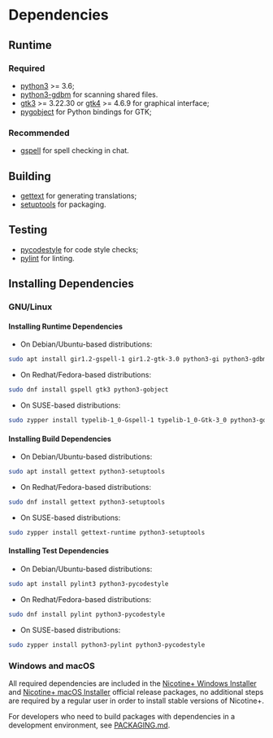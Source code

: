 # Dependencies

## Runtime

### Required

- [python3](https://www.python.org/) >= 3.6;
- [python3-gdbm](https://docs.python.org/3/library/dbm.html#module-dbm.gnu) for scanning shared files.
- [gtk3](https://gtk.org/) >= 3.22.30 or [gtk4](https://gtk.org/) >= 4.6.9 for graphical interface;
- [pygobject](https://pygobject.readthedocs.io/) for Python bindings for GTK;

### Recommended

- [gspell](https://gitlab.gnome.org/GNOME/gspell) for spell checking in chat.

## Building

- [gettext](https://www.gnu.org/software/gettext/) for generating translations;
- [setuptools](https://setuptools.pypa.io/) for packaging.

## Testing

- [pycodestyle](https://pycodestyle.pycqa.org/) for code style checks;
- [pylint](https://pylint.pycqa.org/) for linting.


## Installing Dependencies

### GNU/Linux

#### Installing Runtime Dependencies

- On Debian/Ubuntu-based distributions:

```sh
sudo apt install gir1.2-gspell-1 gir1.2-gtk-3.0 python3-gi python3-gdbm
```

- On Redhat/Fedora-based distributions:

```sh
sudo dnf install gspell gtk3 python3-gobject
```

- On SUSE-based distributions:

```sh
sudo zypper install typelib-1_0-Gspell-1 typelib-1_0-Gtk-3_0 python3-gobject python3-dbm
```

#### Installing Build Dependencies

- On Debian/Ubuntu-based distributions:

```sh
sudo apt install gettext python3-setuptools
```

- On Redhat/Fedora-based distributions:

```sh
sudo dnf install gettext python3-setuptools
```

- On SUSE-based distributions:

```sh
sudo zypper install gettext-runtime python3-setuptools
```

#### Installing Test Dependencies

- On Debian/Ubuntu-based distributions:

```sh
sudo apt install pylint3 python3-pycodestyle
```

- On Redhat/Fedora-based distributions:

```sh
sudo dnf install pylint python3-pycodestyle
```

- On SUSE-based distributions:

```sh
sudo zypper install python3-pylint python3-pycodestyle
```

### Windows and macOS

All required dependencies are included in the [Nicotine+ Windows Installer](DOWNLOADS.md#windows) and [Nicotine+ macOS Installer](DOWNLOADS.md#macos) official release packages, no additional steps are required by a regular user in order to install stable versions of Nicotine+.

For developers who need to build packages with dependencies in a development environment, see [PACKAGING.md](PACKAGING.md).
